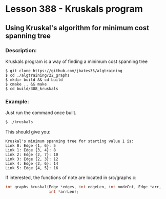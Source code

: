 # Lesson 388 - Kruskals program
## Using Kruskal's algorithm for minimum cost spanning tree
### Description:
Kruskals program is a way of finding a minimum cost spanning tree
```shell
$ git clone https://github.com/jbates35/algtraining
$ cd ./algtraining/22_graphs
$ mkdir build && cd build
$ cmake .. && make
$ cd build/388_kruskals
```
### Example:
Just run the command once built.
```bash
$ ./kruskals
```
This should give you:
```
Kruskal's minimum spanning tree for starting value 1 is: 
Link 0: Edge {1, 6}: 5
Link 1: Edge {3, 4}: 8
Link 2: Edge {2, 7}: 10
Link 3: Edge {2, 3}: 12
Link 4: Edge {2, 6}: 14
Link 5: Edge {4, 5}: 16
```
If interested, the functions of note are located in src/graphs.c:
```c
int graphs_kruskal(Edge *edges, int edgeLen, int nodeCnt, Edge *arr,
                   int *arrLen);
```
